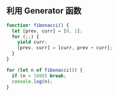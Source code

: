 <!--
 * @Author: your name
 * @Date: 2021-05-28 14:42:16
 * @LastEditTime: 2021-05-28 14:46:01
 * @LastEditors: Please set LastEditors
 * @Description: In User Settings Edit
 * @FilePath: /my-docs/docs/92348923.md
-->

## 利用 Generator 函数

```js
function* fibonacci() {
  let [prev, curr] = [0, 1];
  for (;;) {
    yield curr;
    [prev, curr] = [curr, prev + curr];
  }
}

for (let n of fibonacci()) {
  if (n > 1000) break;
  console.log(n);
}
```